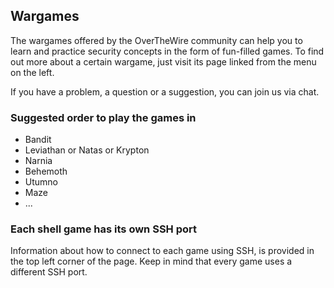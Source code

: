 ## **Wargames**
The wargames offered by the OverTheWire community can help you to learn and practice security concepts in the form of fun-filled games.
To find out more about a certain wargame, just visit its page linked from the menu on the left.

If you have a problem, a question or a suggestion, you can join us via chat.

### Suggested order to play the games in
* Bandit
* Leviathan or Natas or Krypton
* Narnia
* Behemoth
* Utumno
* Maze
* ...

### Each shell game has its own SSH port
Information about how to connect to each game using SSH, is provided in the top left corner of the page. Keep in mind that every game uses a different SSH port.